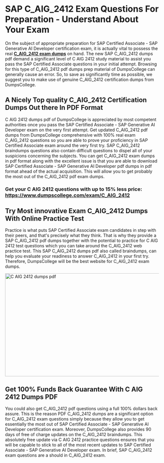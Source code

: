 <h1><strong>SAP C_AIG_2412 Exam Questions For Preparation - Understand About Your Exam</strong></h1>
<p>On the subject of appropriate preparation for SAP Certified Associate - SAP Generative AI Developer certification exam, it is actually vital to possess the real <strong><a href="https://www.dumpscollege.com/exam/C_AIG_2412">C_AIG_2412 exam dumps</a></strong> on hand. The new SAP C_AIG_2412 dumps pdf demand a significant level of C AIG 2412 study material to assist you pass the SAP Certified Associate questions in your initial attempt. Browsing for this type of C_AIG_2412 pdf dumps prep material of DumpsCollege can generally cause an error. So, to save as significantly time as possible, we suggest you to make use of genuine C_AIG_2412 certification dumps from DumpsCollege.</p>
<h2><strong>A Nicely Top quality C_AIG_2412 Certification Dumps Out there In PDF Format</strong></h2>
<p>C AIG 2412 dumps pdf of DumpsCollege is appreciated by most competent authorities once you pass the SAP Certified Associate - SAP Generative AI Developer exam on the very first attempt. Get updated C_AIG_2412 pdf dumps from DumpsCollege comprehensive with 100% real exam C_AIG_2412 questions so you are able to prove your proficiency in SAP Certified Associate exam around the very first try. SAP C_AIG_2412 braindumps questions also contain difficult questions to dispel all of your suspicions concerning the subjects. You can get C_AIG_2412 exam dumps in pdf format along with the excellent issue is that you are able to download SAP Certified Associate - SAP Generative AI Developer pdf dumps in pdf format ahead of the actual acquisition. This will allow you to get probably the most out of the C_AIG_2412 pdf exam dumps.</p>

<h3><strong>Get your C AIG 2412 questions with up to 15% less price: <a href="https://www.dumpscollege.com/exam/C_AIG_2412">https://www.dumpscollege.com/exam/C_AIG_2412</a></strong></h3>

<h2><strong>Try Most innovative Exam C_AIG_2412 Du</strong><strong>mps With Online Practice Test</strong></h2>
<p>Practice is what puts SAP Certified Associate exam candidates in step with their peers, and that's precisely what they think. That is why they provide a SAP C_AIG_2412 pdf dumps together with the potential to practice for C AIG 2412 test questions which you can take around the C_AIG_2412 web practice test. This SAP C_AIG_2412 dumps pdf also called braindumps, can help you evaluate your readiness to answer C_AIG_2412 in your first try. Therefore, DumpsCollege will be the best website for C_AIG_2412 exam dumps.</p>

<p><a href="https://www.dumpscollege.com/exam/C_AIG_2412"><img src="https://i.ibb.co/Z6g3Ctr/Dumps-College.png" alt="C AIG 2412 dumps pdf" width="600" height="338" /></a></p>
<h2><strong>Get 100% Funds Back Guarantee With C AIG 2412 Dumps PDF</strong></h2>
<p>You could also get C_AIG_2412 pdf questions using a full 100% dollars back assure. This is the reason PDF C_AIG_2412 dumps are a significant option for C_AIG_2412 exam questions simply because they allow you to get essentially the most out of SAP Certified Associate - SAP Generative AI Developer certification exam. Moreover, DumpsCollege also provides 90 days of free of charge updates on the C_AIG_2412 braindumps. This absolutely free update via C AIG 2412 practice questions ensures that you will be capable to stick to all of the most recent updates to SAP Certified Associate - SAP Generative AI Developer exam. In brief, SAP C_AIG_2412 exam questions are a should in C_AIG_2412 exam.</p>
